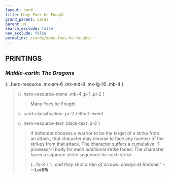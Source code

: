```yaml
---
layout: card
title: Many Foes he Fought
grand_parent: Cards
parent: M
search_exclude: false
nav_exclude: false
permalink: /cards/many-foes-he-fought/
---
```


## PRINTINGS


### _Middle-earth: The Dragons_

{: .hero-resource .mx-sm-6 .mx-md-8 .mx-lg-10 .mb-4 }
> {: .hero-resource-name .mb-4 .p-1 .pl-2 }
> > <div class="card-mp"></div>
> > <div class="card-name">Many Foes he Fought</div>
>
> {: .card-classification .pr-2 }
> Short-event
>
> {: .hero-resource-text .black-text .p-2 }
> > If defender chooses a warrior to be the target of a strike from an attack, that character may choose to face any number of the strikes from that attack. The character suffers a cumulative -1 prowess/-1 body for each additional strike faced. The character faces a separate strike sequence for each strike.   
> > 
> > {: .fs-3 } 
> > _“...and they shot a rain of arrows: always at Boromir."_ ***---&#65279;LotRIII*** 
> 
